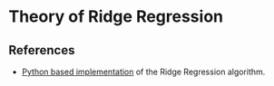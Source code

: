 # Theory of Ridge Regression


## References
* [Python based implementation](https://simplyml.com/the-simplest-machine-learning-algorithm/) of the Ridge Regression algorithm.

